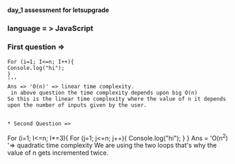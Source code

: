 #### day_1 assessment for letsupgrade

### language = > JavaScript

### First question =>
```
For (i=1; I<=n; I++){
Console.log("hi");
}
‘‘’
Ans => 'O(n)' => linear time complexity.
 in above question the time complexity depends upon big O(n)
So this is the linear time complexity where the value of n it depends upon the number of inputs given by the user.


* Second Question => 
```
For (i=1; I<=n; I*=3){
 For (j=1; j<=n; j++){
   Console.log("hi");
 }
}
Ans = 'O(n<sup>2</sup>) '=> quadratic time complexity
We are using the two loops that's why the value of n gets incremented twice.


